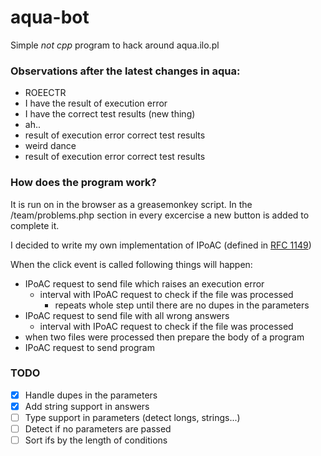 # aqua-bot
Simple *not cpp* program to hack around aqua.ilo.pl

### Observations after the latest changes in aqua:
  - ROEECTR
  - I have the result of execution error
  - I have the correct test results (new thing)
  - ah..
  - result of execution error correct test results
  - weird dance
  - result of execution error correct test results
     
### How does the program work?
It is run on in the browser as a greasemonkey script. In the /team/problems.php
section in every excercise a new button is added to complete it.

I decided to write my own implementation of IPoAC (defined in [RFC 1149](https://tools.ietf.org/html/rfc1149))

When the click event is called following things will happen:
  - IPoAC request to send file which raises an execution error
    - interval with IPoAC request to check if the file was processed
      - repeats whole step until there are no dupes in the parameters
  - IPoAC request to send file with all wrong answers
    - interval with IPoAC request to check if the file was processed
  - when two files were processed then prepare the body of a program
  - IPoAC request to send program
  
### TODO

  - [x] Handle dupes in the parameters
  - [x] Add string support in answers
  - [ ] Type support in parameters (detect longs, strings...)
  - [ ] Detect if no parameters are passed
  - [ ] Sort ifs by the length of conditions
